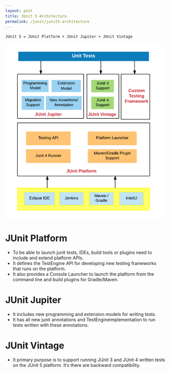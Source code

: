 ```yaml
---
layout: post
title: JUnit 5 Architecture
permalink: /junit/junit5-architecture
---
```


```
JUnit 5 = JUnit Platform + JUnit Jupiter + JUnit Vintage
```

![junit5-architecture](https://github.com/arpit04tripathi/files-cdn/raw/cdn/junit/junit5-architecture.png)

# JUnit Platform
* To be able to launch junit tests, IDEs, build tools or plugins need to include and extend platform APIs. 
* It defines the TestEngine API for developing new testing frameworks that runs on the platform.
* It also provides a Console Launcher to launch the platform from the command line and build plugins for Gradle/Maven.

# JUnit Jupiter
* It includes new programming and extension models for writing tests. 
* It has all new junit annotations and TestEngineimplementation to run tests written with these annotations.

# JUnit Vintage
* It primary purpose is to support running JUnit 3 and JUnit 4 written tests on the JUnit 5 platform. It’s there are backward compatibility.
